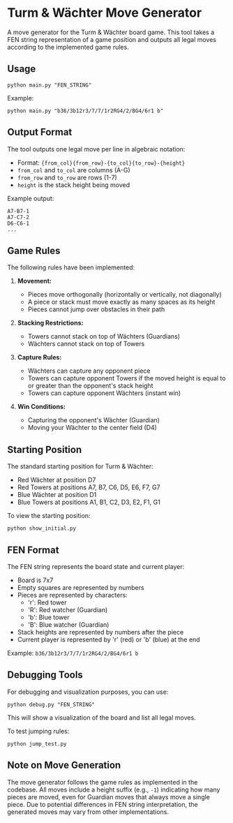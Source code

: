 # Turm & Wächter Move Generator

A move generator for the Turm & Wächter board game. This tool takes a FEN string representation of a game position and outputs all legal moves according to the implemented game rules.

## Usage

```
python main.py "FEN_STRING"
```

Example:
```
python main.py "b36/3b12r3/7/7/1r2RG4/2/BG4/6r1 b"
```

## Output Format

The tool outputs one legal move per line in algebraic notation:
- Format: `{from_col}{from_row}-{to_col}{to_row}-{height}`
- `from_col` and `to_col` are columns (A-G)
- `from_row` and `to_row` are rows (1-7)
- `height` is the stack height being moved

Example output:
```
A7-B7-1
A7-C7-2
D6-C6-1
...
```

## Game Rules

The following rules have been implemented:

1. **Movement:**
   - Pieces move orthogonally (horizontally or vertically, not diagonally)
   - A piece or stack must move exactly as many spaces as its height
   - Pieces cannot jump over obstacles in their path
   
2. **Stacking Restrictions:**
   - Towers cannot stack on top of Wächters (Guardians)
   - Wächters cannot stack on top of Towers
   
3. **Capture Rules:**
   - Wächters can capture any opponent piece
   - Towers can capture opponent Towers if the moved height is equal to or greater than the opponent's stack height
   - Towers can capture opponent Wächters (instant win)

4. **Win Conditions:**
   - Capturing the opponent's Wächter (Guardian)
   - Moving your Wächter to the center field (D4)

## Starting Position

The standard starting position for Turm & Wächter:

- Red Wächter at position D7
- Red Towers at positions A7, B7, C6, D5, E6, F7, G7
- Blue Wächter at position D1
- Blue Towers at positions A1, B1, C2, D3, E2, F1, G1

To view the starting position:
```
python show_initial.py
```

## FEN Format

The FEN string represents the board state and current player:
- Board is 7x7
- Empty squares are represented by numbers
- Pieces are represented by characters:
  - 'r': Red tower
  - 'R': Red watcher (Guardian)
  - 'b': Blue tower
  - 'B': Blue watcher (Guardian)
- Stack heights are represented by numbers after the piece
- Current player is represented by 'r' (red) or 'b' (blue) at the end

Example: `b36/3b12r3/7/7/1r2RG4/2/BG4/6r1 b`

## Debugging Tools

For debugging and visualization purposes, you can use:

```
python debug.py "FEN_STRING"
```

This will show a visualization of the board and list all legal moves.

To test jumping rules:
```
python jump_test.py
```

## Note on Move Generation

The move generator follows the game rules as implemented in the codebase. All moves include a height suffix (e.g., `-1`) indicating how many pieces are moved, even for Guardian moves that always move a single piece. Due to potential differences in FEN string interpretation, the generated moves may vary from other implementations. 